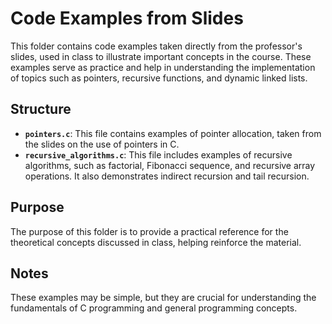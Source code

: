 # Code Examples from Slides

This folder contains code examples taken directly from the professor's slides, used in class to illustrate important concepts in the course. These examples serve as practice and help in understanding the implementation of topics such as pointers, recursive functions, and dynamic linked lists.

## Structure

- **`pointers.c`**: This file contains examples of pointer allocation, taken from the slides on the use of pointers in C.
- **`recursive_algorithms.c`**: This file includes examples of recursive algorithms, such as factorial, Fibonacci sequence, and recursive array operations. It also demonstrates indirect recursion and tail recursion.

## Purpose

The purpose of this folder is to provide a practical reference for the theoretical concepts discussed in class, helping reinforce the material.

## Notes

These examples may be simple, but they are crucial for understanding the fundamentals of C programming and general programming concepts.

